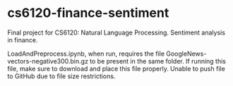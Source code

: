 # cs6120-finance-sentiment
Final project for CS6120: Natural Language Processing. Sentiment analysis in finance.

LoadAndPreprocess.ipynb, when run, requires the file GoogleNews-vectors-negative300.bin.gz to be present in the same folder. If running this file, make sure to download and place this file properly. Unable to push file to GitHub due to file size restrictions.
